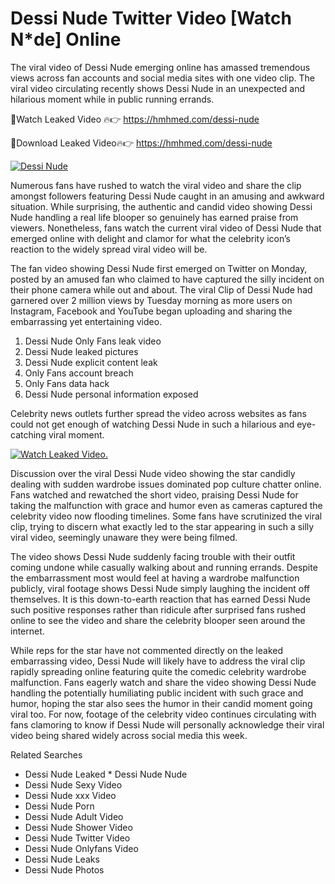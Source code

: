 ﻿# Dessi Nude Twitter Video [Watch N*de] Online

The viral video of ﻿Dessi Nude emerging online has amassed tremendous views across fan accounts and social media sites with one video clip. The viral video circulating recently shows ﻿Dessi Nude in an unexpected and hilarious moment while in public running errands. 

🔴Watch Leaked Video 🔥👉  https://hmhmed.com/dessi-nude 

🔴Download Leaked Video🔥👉  https://hmhmed.com/dessi-nude 

[![Dessi Nude](https://i.imgur.com/dJHk4Zq.gif)](https://hmhmed.com/dessi-nude)

Numerous fans have rushed to watch the viral video and share the clip amongst followers featuring ﻿Dessi Nude caught in an amusing and awkward situation. While surprising, the authentic and candid video showing ﻿Dessi Nude handling a real life blooper so genuinely has earned praise from viewers. Nonetheless, fans watch the current viral video of ﻿Dessi Nude that emerged online with delight and clamor for what the celebrity icon’s reaction to the widely spread viral video will be.

The fan video showing ﻿Dessi Nude first emerged on Twitter on Monday, posted by an amused fan who claimed to have captured the silly incident on their phone camera while out and about. The viral Clip of ﻿Dessi Nude had garnered over 2 million views by Tuesday morning as more users on Instagram, Facebook and YouTube began uploading and sharing the embarrassing yet entertaining video. 

1. ﻿Dessi Nude Only Fans leak video
2. ﻿Dessi Nude leaked pictures
3. ﻿Dessi Nude explicit content leak
4. Only Fans account breach
5. Only Fans data hack
6. ﻿Dessi Nude personal information exposed

Celebrity news outlets further spread the video across websites as fans could not get enough of watching ﻿Dessi Nude in such a hilarious and eye-catching viral moment. 

[![Watch Leaked Video.](https://miro.medium.com/v2/resize:fit:828/format:webp/1*cilzJN44JGOrTw9NJCrNHA.gif "Watch Leaked Video")](https://hmhmed.com/dessi-nude)

Discussion over the viral ﻿Dessi Nude video showing the star candidly dealing with sudden wardrobe issues dominated pop culture chatter online. Fans watched and rewatched the short video, praising ﻿Dessi Nude for taking the malfunction with grace and humor even as cameras captured the celebrity video now flooding timelines. Some fans have scrutinized the viral clip, trying to discern what exactly led to the star appearing in such a silly viral video, seemingly unaware they were being filmed.

The video shows ﻿Dessi Nude suddenly facing trouble with their outfit coming undone while casually walking about and running errands. Despite the embarrassment most would feel at having a wardrobe malfunction publicly, viral footage shows ﻿Dessi Nude simply laughing the incident off themselves. It is this down-to-earth reaction that has earned ﻿Dessi Nude such positive responses rather than ridicule after surprised fans rushed online to see the video and share the celebrity blooper seen around the internet.  

While reps for the star have not commented directly on the leaked embarrassing video, ﻿Dessi Nude will likely have to address the viral clip rapidly spreading online featuring quite the comedic celebrity wardrobe malfunction. Fans eagerly watch and share the video showing ﻿Dessi Nude handling the potentially humiliating public incident with such grace and humor, hoping the star also sees the humor in their candid moment going viral too. For now, footage of the celebrity video continues circulating with fans clamoring to know if ﻿Dessi Nude will personally acknowledge their viral video being shared widely across social media this week.

Related Searches
* ﻿Dessi Nude Leaked
﻿* Dessi Nude Nude
* ﻿Dessi Nude Sexy Video
* ﻿Dessi Nude xxx Video
* ﻿Dessi Nude Porn
* ﻿Dessi Nude Adult Video
* ﻿Dessi Nude Shower Video
* ﻿Dessi Nude Twitter Video
* ﻿Dessi Nude Onlyfans Video
* ﻿Dessi Nude Leaks
* ﻿Dessi Nude Photos